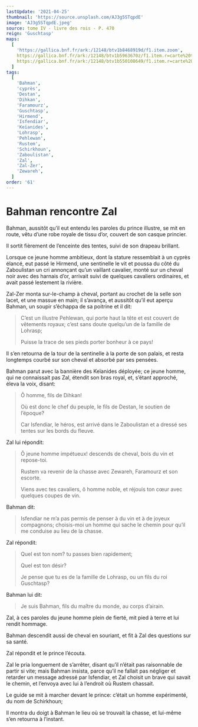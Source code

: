 ```yaml
---
lastUpdate: '2021-04-25'
thumbnail: 'https://source.unsplash.com/AJ3g5STqpdE'
image: 'AJ3g5STqpdE.jpeg'
source: tome IV - livre des rois - P. 470
reign: 'Guschtasp'
maps:
  [
    'https://gallica.bnf.fr/ark:/12148/btv1b8468919d/f1.item.zoom',
    https://gallica.bnf.fr/ark:/12148/btv1b5963670z/f1.item.r=carte%20touran.zoom,
    https://gallica.bnf.fr/ark:/12148/btv1b550108649/f1.item.r=carte%20touran.zoom,
  ]
tags:
  [
    'Bahman',
    'cyprès',
    'Destan',
    'Dihkan',
    'Faramourz',
    'Guschtasp',
    'Hirmend',
    'Isfendiar',
    'Keïanides',
    'Lohrasp',
    'Pehlewan',
    'Rustem',
    'Schirkhoun',
    'Zaboulistan',
    'Zal',
    'Zal-Zer',
    'Zewareh',
  ]
order: '61'
---
```


# Bahman rencontre Zal

Bahman, aussitôt qu’il eut entendu les paroles du prince illustre, se mit en route, vêtu d’une robe royale de tissu d’or, couvert de son casque princier.

Il sortit fièrement de l’enceinte des tentes, suivi de son drapeau brillant.

Lorsque ce jeune homme ambitieux, dont la stature ressemblait à un cyprès élancé, eut passé le Hirmend, une sentinelle le vit et poussa du côté du Zaboulistan un cri annonçant qu’un vaillant cavalier, monté sur un cheval noir avec des harnais d’or, arrivait suivi de quelques cavaliers ordinaires, et avait passé lestement la rivière.

Zal-Zer monta sur-le-champ à cheval, portant au crochet de la selle son lacet, et une massue en main; il s’avança, et aussitôt qu’il eut aperçu Bahman, un soupir s’échappa de sa poitrine et il dit:

> C’est un illustre Pehlewan, qui porte haut la tête et est couvert de vêtements royaux; c’est sans doute quelqu’un de la famille de Lohrasp;
>
> Puisse la trace de ses pieds porter bonheur à ce pays!

Il s’en retourna de la tour de la sentinelle à la porte de son palais, et resta longtemps courbé sur son cheval et absorbé par ses pensées.

Bahman parut avec la bannière des Keïanides déployée; ce jeune homme, qui ne connaissait pas Zal, étendit son bras royal, et, s’étant approché, éleva la voix, disant:

> Ô homme, fils de Dihkan!
>
> Où est donc le chef du peuple, le fils de Destan, le soutien de l’époque?
>
> Car Isfendiar, le héros, est arrivé dans le Zaboulistan et a dressé ses tentes sur les bords du fleuve.

Zal lui répondit:

> Ô jeune homme impétueux! descends de cheval, bois du vin et repose-toi.
>
> Rustem va revenir de la chasse avec Zewareh, Faramourz et son escorte.
>
> Viens avec tes cavaliers, ô homme noble, et réjouis ton cœur avec quelques coupes de vin.

Bahman dit:

> Isfendiar ne m’a pas permis de penser à du vin et à de joyeux compagnons; choisis-moi un homme qui sache le chemin pour qu’il me conduise au lieu de la chasse.

Zal répondit:

> Quel est ton nom? tu passes bien rapidement;
>
> Quel est ton désir?
>
> Je pense que tu es de la famille de Lohrasp, ou un fils du roi Guschtasp?

Bahman lui dit:

> Je suis Bahman, fils du maître du monde, au corps d’airain.

Zal, à ces paroles du jeune homme plein de fierté, mit pied à terre et lui rendit hommage.

Bahman descendit aussi de cheval en souriant, et fit à Zal des questions sur sa santé.

Zal répondit et le prince l’écouta.

Zal le pria longuement de s’arrêter, disant qu’il n’était pas raisonnable de partir si vite; mais Bahman insista, parce qu’il ne fallait pas négliger et retarder un message adressé par Isfendiar, et Zal choisit un brave qui savait le chemin, et l’envoya avec lui à l’endroit où Rustem chassait.

Le guide se mit à marcher devant le prince: c’était un homme expérimenté, du nom de Schirkhoun;

Il montra du doigt à Bahman le lieu où se trouvait la chasse, et lui-même s’en retourna à l’instant.

